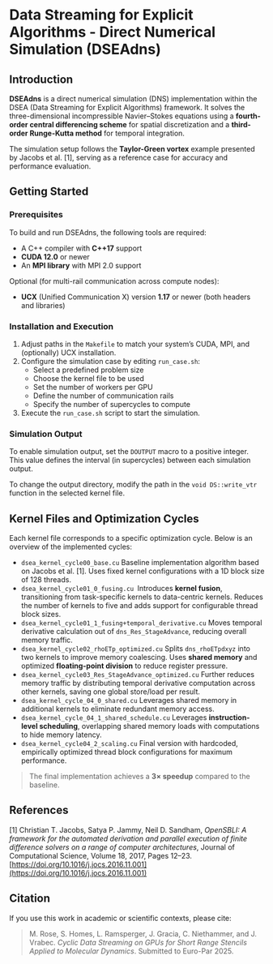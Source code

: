 # Data Streaming for Explicit Algorithms - Direct Numerical Simulation (DSEAdns)

## Introduction

**DSEAdns** is a direct numerical simulation (DNS) implementation within the DSEA (Data Streaming for Explicit Algorithms) framework. It solves the three-dimensional incompressible Navier–Stokes equations using a **fourth-order central differencing scheme** for spatial discretization and a **third-order Runge-Kutta method** for temporal integration.

The simulation setup follows the **Taylor-Green vortex** example presented by Jacobs et al. [1], serving as a reference case for accuracy and performance evaluation.

## Getting Started

### Prerequisites

To build and run DSEAdns, the following tools are required:

- A C++ compiler with **C++17** support
- **CUDA 12.0** or newer
- An **MPI library** with MPI 2.0 support

Optional (for multi-rail communication across compute nodes):

- **UCX** (Unified Communication X) version **1.17** or newer (both headers and libraries)

### Installation and Execution

1. Adjust paths in the `Makefile` to match your system’s CUDA, MPI, and (optionally) UCX installation.
2. Configure the simulation case by editing `run_case.sh`:
   - Select a predefined problem size
   - Choose the kernel file to be used
   - Set the number of workers per GPU
   - Define the number of communication rails
   - Specify the number of supercycles to compute
3. Execute the `run_case.sh` script to start the simulation.

### Simulation Output

To enable simulation output, set the `DOUTPUT` macro to a positive integer. This value defines the interval (in supercycles) between each simulation output.

To change the output directory, modify the path in the `void DS::write_vtr` function in the selected kernel file.

## Kernel Files and Optimization Cycles

Each kernel file corresponds to a specific optimization cycle. Below is an overview of the implemented cycles:

- `dsea_kernel_cycle00_base.cu` Baseline implementation algorithm based on Jacobs et al. [1]. Uses fixed kernel configurations with a 1D block size of 128 threads.
- `dsea_kernel_cycle01_0_fusing.cu `Introduces **kernel fusion**, transitioning from task-specific kernels to data-centric kernels. Reduces the number of kernels to five and adds support for configurable thread block sizes.
- `dsea_kernel_cycle01_1_fusing+temporal_derivative.cu` Moves temporal derivative calculation out of `dns_Res_StageAdvance`, reducing overall memory traffic.
- `dsea_kernel_cycle02_rhoETp_optimized.cu` Splits `dns_rhoETpdxyz` into two kernels to improve memory coalescing. Uses **shared memory** and optimized **floating-point division** to reduce register pressure.
- `dsea_kernel_cycle03_Res_StageAdvance_optimized.cu` Further reduces memory traffic by distributing temporal derivative computation across other kernels, saving one global store/load per result.
- `dsea_kernel_cycle_04_0_shared.cu` Leverages shared memory in additional kernels to eliminate redundant memory access.
- `dsea_kernel_cycle_04_1_shared_schedule.cu` Leverages **instruction-level scheduling**, overlapping shared memory loads with computations to hide memory latency.
- `dsea_kernel_cycle04_2_scaling.cu` Final version with hardcoded, empirically optimized thread block configurations for maximum performance.

> The final implementation achieves a **3× speedup** compared to the baseline.

## References

[1] Christian T. Jacobs, Satya P. Jammy, Neil D. Sandham, *OpenSBLI: A framework for the automated derivation and parallel execution of finite difference solvers on a range of computer architectures*, Journal of Computational Science, Volume 18, 2017, Pages 12–23.
[https://doi.org/10.1016/j.jocs.2016.11.001](https://doi.org/10.1016/j.jocs.2016.11.001)

## Citation

If you use this work in academic or scientific contexts, please cite:

> M. Rose, S. Homes, L. Ramsperger, J. Gracia, C. Niethammer, and J. Vrabec.
> *Cyclic Data Streaming on GPUs for Short Range Stencils Applied to Molecular Dynamics*.
> Submitted to Euro-Par 2025.
